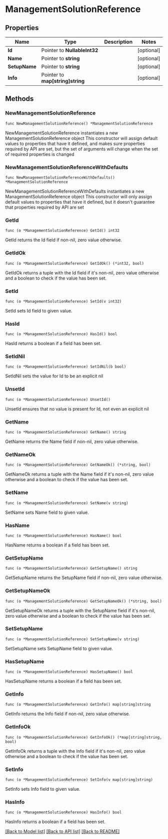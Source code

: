 # ManagementSolutionReference

## Properties

Name | Type | Description | Notes
------------ | ------------- | ------------- | -------------
**Id** | Pointer to **NullableInt32** |  | [optional] 
**Name** | Pointer to **string** |  | [optional] 
**SetupName** | Pointer to **string** |  | [optional] 
**Info** | Pointer to **map[string]string** |  | [optional] 

## Methods

### NewManagementSolutionReference

`func NewManagementSolutionReference() *ManagementSolutionReference`

NewManagementSolutionReference instantiates a new ManagementSolutionReference object
This constructor will assign default values to properties that have it defined,
and makes sure properties required by API are set, but the set of arguments
will change when the set of required properties is changed

### NewManagementSolutionReferenceWithDefaults

`func NewManagementSolutionReferenceWithDefaults() *ManagementSolutionReference`

NewManagementSolutionReferenceWithDefaults instantiates a new ManagementSolutionReference object
This constructor will only assign default values to properties that have it defined,
but it doesn't guarantee that properties required by API are set

### GetId

`func (o *ManagementSolutionReference) GetId() int32`

GetId returns the Id field if non-nil, zero value otherwise.

### GetIdOk

`func (o *ManagementSolutionReference) GetIdOk() (*int32, bool)`

GetIdOk returns a tuple with the Id field if it's non-nil, zero value otherwise
and a boolean to check if the value has been set.

### SetId

`func (o *ManagementSolutionReference) SetId(v int32)`

SetId sets Id field to given value.

### HasId

`func (o *ManagementSolutionReference) HasId() bool`

HasId returns a boolean if a field has been set.

### SetIdNil

`func (o *ManagementSolutionReference) SetIdNil(b bool)`

 SetIdNil sets the value for Id to be an explicit nil

### UnsetId
`func (o *ManagementSolutionReference) UnsetId()`

UnsetId ensures that no value is present for Id, not even an explicit nil
### GetName

`func (o *ManagementSolutionReference) GetName() string`

GetName returns the Name field if non-nil, zero value otherwise.

### GetNameOk

`func (o *ManagementSolutionReference) GetNameOk() (*string, bool)`

GetNameOk returns a tuple with the Name field if it's non-nil, zero value otherwise
and a boolean to check if the value has been set.

### SetName

`func (o *ManagementSolutionReference) SetName(v string)`

SetName sets Name field to given value.

### HasName

`func (o *ManagementSolutionReference) HasName() bool`

HasName returns a boolean if a field has been set.

### GetSetupName

`func (o *ManagementSolutionReference) GetSetupName() string`

GetSetupName returns the SetupName field if non-nil, zero value otherwise.

### GetSetupNameOk

`func (o *ManagementSolutionReference) GetSetupNameOk() (*string, bool)`

GetSetupNameOk returns a tuple with the SetupName field if it's non-nil, zero value otherwise
and a boolean to check if the value has been set.

### SetSetupName

`func (o *ManagementSolutionReference) SetSetupName(v string)`

SetSetupName sets SetupName field to given value.

### HasSetupName

`func (o *ManagementSolutionReference) HasSetupName() bool`

HasSetupName returns a boolean if a field has been set.

### GetInfo

`func (o *ManagementSolutionReference) GetInfo() map[string]string`

GetInfo returns the Info field if non-nil, zero value otherwise.

### GetInfoOk

`func (o *ManagementSolutionReference) GetInfoOk() (*map[string]string, bool)`

GetInfoOk returns a tuple with the Info field if it's non-nil, zero value otherwise
and a boolean to check if the value has been set.

### SetInfo

`func (o *ManagementSolutionReference) SetInfo(v map[string]string)`

SetInfo sets Info field to given value.

### HasInfo

`func (o *ManagementSolutionReference) HasInfo() bool`

HasInfo returns a boolean if a field has been set.


[[Back to Model list]](../README.md#documentation-for-models) [[Back to API list]](../README.md#documentation-for-api-endpoints) [[Back to README]](../README.md)


